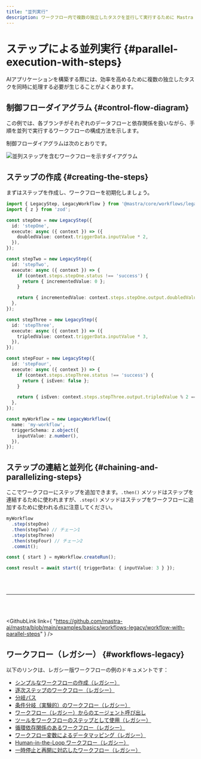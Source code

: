 ```yaml
---
title: "並列実行"
description: ワークフロー内で複数の独立したタスクを並行して実行するために Mastra を使用する例。
---
```


# ステップによる並列実行 \{#parallel-execution-with-steps\}

AIアプリケーションを構築する際には、効率を高めるために複数の独立したタスクを同時に処理する必要が生じることがよくあります。

## 制御フローダイアグラム \{#control-flow-diagram\}

この例では、各ブランチがそれぞれのデータフローと依存関係を扱いながら、手順を並列で実行するワークフローの構成方法を示します。

制御フローダイアグラムは次のとおりです。

<img src="/parallel-chains.png" alt="並列ステップを含むワークフローを示すダイアグラム" width={600} />

## ステップの作成 \{#creating-the-steps\}

まずはステップを作成し、ワークフローを初期化しましょう。

```ts showLineNumbers copy
import { LegacyStep, LegacyWorkflow } from '@mastra/core/workflows/legacy';
import { z } from 'zod';

const stepOne = new LegacyStep({
  id: 'stepOne',
  execute: async ({ context }) => ({
    doubledValue: context.triggerData.inputValue * 2,
  }),
});

const stepTwo = new LegacyStep({
  id: 'stepTwo',
  execute: async ({ context }) => {
    if (context.steps.stepOne.status !== 'success') {
      return { incrementedValue: 0 };
    }

    return { incrementedValue: context.steps.stepOne.output.doubledValue + 1 };
  },
});

const stepThree = new LegacyStep({
  id: 'stepThree',
  execute: async ({ context }) => ({
    tripledValue: context.triggerData.inputValue * 3,
  }),
});

const stepFour = new LegacyStep({
  id: 'stepFour',
  execute: async ({ context }) => {
    if (context.steps.stepThree.status !== 'success') {
      return { isEven: false };
    }

    return { isEven: context.steps.stepThree.output.tripledValue % 2 === 0 };
  },
});

const myWorkflow = new LegacyWorkflow({
  name: 'my-workflow',
  triggerSchema: z.object({
    inputValue: z.number(),
  }),
});
```

## ステップの連結と並列化 \{#chaining-and-parallelizing-steps\}

ここでワークフローにステップを追加できます。`.then()` メソッドはステップを連結するために使われますが、`.step()` メソッドはステップをワークフローに追加するために使われる点に注意してください。

```ts showLineNumbers copy
myWorkflow
  .step(stepOne)
  .then(stepTwo) // チェーン1
  .step(stepThree)
  .then(stepFour) // チェーン2
  .commit();

const { start } = myWorkflow.createRun();

const result = await start({ triggerData: { inputValue: 3 } });
```

<br />

<br />

<hr className="dark:border-[#404040] border-gray-300" />

<br />

<br />

<GithubLink
  link={
"https://github.com/mastra-ai/mastra/blob/main/examples/basics/workflows-legacy/workflow-with-parallel-steps"
}
/>

## ワークフロー（レガシー） \{#workflows-legacy\}

以下のリンクは、レガシー版ワークフローの例のドキュメントです：

* [シンプルなワークフローの作成（レガシー）](/docs/examples/workflows_legacy/creating-a-workflow)
* [逐次ステップのワークフロー（レガシー）](/docs/examples/workflows_legacy/sequential-steps)
* [分岐パス](/docs/examples/workflows_legacy/branching-paths)
* [条件分岐（実験的）のワークフロー（レガシー）](/docs/examples/workflows_legacy/conditional-branching)
* [ワークフロー（レガシー）からのエージェント呼び出し](/docs/examples/workflows_legacy/calling-agent)
* [ツールをワークフローのステップとして使用（レガシー）](/docs/examples/workflows_legacy/using-a-tool-as-a-step)
* [循環依存関係のあるワークフロー（レガシー）](/docs/examples/workflows_legacy/cyclical-dependencies)
* [ワークフロー変数によるデータマッピング（レガシー）](/docs/examples/workflows_legacy/workflow-variables)
* [Human-in-the-Loop ワークフロー（レガシー）](/docs/examples/workflows_legacy/human-in-the-loop)
* [一時停止と再開に対応したワークフロー（レガシー）](/docs/examples/workflows_legacy/suspend-and-resume)